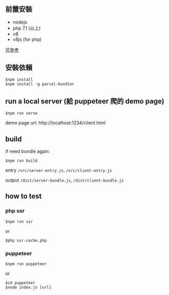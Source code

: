 #

## 前置安裝

* nodejs
* php 7.1 (以上)
* v8
* v8js (for php)

[可參考](https://jeffkko.github.io/blog/#/posts/5)

## 安裝依賴

```
$npm install
$npm install -g parcel-bundler
```

## run a local server (給 puppeteer 爬的 demo page)

```
$npm run serve
```

demo page url:
http://localhost:1234/client.html


## build

if need bundle again:

```
$npm run build
```

entry `/src/server-entry.js`, `/src/client-entry.js`

output `/dist/server-bundle.js`, `/dist/client-bundle.js`

## how to test


### php ssr

```
$npm run ssr
```
or

```
$php ssr-cache.php
```

### puppeteer

```
$npm run puppeteer
```

or

```
$cd puppeteer
$node index.js [url]
```